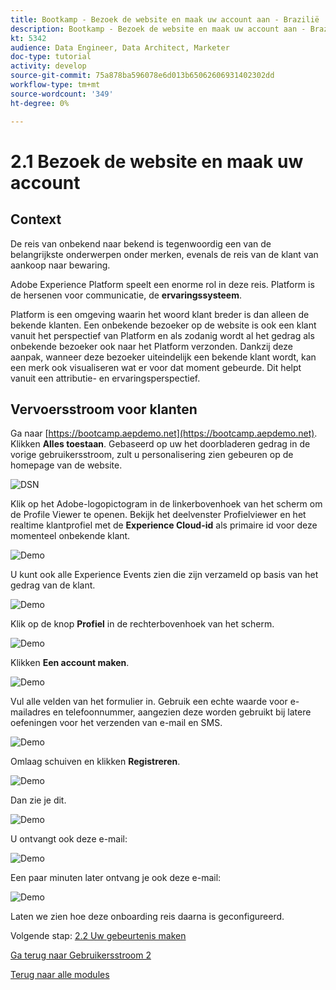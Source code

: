 ```yaml
---
title: Bootkamp - Bezoek de website en maak uw account aan - Brazilië
description: Bootkamp - Bezoek de website en maak uw account aan - Brazilië
kt: 5342
audience: Data Engineer, Data Architect, Marketer
doc-type: tutorial
activity: develop
source-git-commit: 75a878ba596078e6d013b65062606931402302dd
workflow-type: tm+mt
source-wordcount: '349'
ht-degree: 0%

---
```


# 2.1 Bezoek de website en maak uw account

## Context

De reis van onbekend naar bekend is tegenwoordig een van de belangrijkste onderwerpen onder merken, evenals de reis van de klant van aankoop naar bewaring.

Adobe Experience Platform speelt een enorme rol in deze reis. Platform is de hersenen voor communicatie, de **ervaringssysteem**.

Platform is een omgeving waarin het woord klant breder is dan alleen de bekende klanten. Een onbekende bezoeker op de website is ook een klant vanuit het perspectief van Platform en als zodanig wordt al het gedrag als onbekende bezoeker ook naar het Platform verzonden. Dankzij deze aanpak, wanneer deze bezoeker uiteindelijk een bekende klant wordt, kan een merk ook visualiseren wat er voor dat moment gebeurde. Dit helpt vanuit een attributie- en ervaringsperspectief.

## Vervoersstroom voor klanten

Ga naar [https://bootcamp.aepdemo.net](https://bootcamp.aepdemo.net). Klikken **Alles toestaan**. Gebaseerd op uw het doorbladeren gedrag in de vorige gebruikersstroom, zult u personalisering zien gebeuren op de homepage van de website.

![DSN](./images/web8.png)

Klik op het Adobe-logopictogram in de linkerbovenhoek van het scherm om de Profile Viewer te openen. Bekijk het deelvenster Profielviewer en het realtime klantprofiel met de **Experience Cloud-id** als primaire id voor deze momenteel onbekende klant.

![Demo](./images/pv1.png)

U kunt ook alle Experience Events zien die zijn verzameld op basis van het gedrag van de klant.

![Demo](./images/pv3.png)

Klik op de knop **Profiel** in de rechterbovenhoek van het scherm.

![Demo](./images/pv4.png)

Klikken **Een account maken**.

![Demo](./images/pv5.png)

Vul alle velden van het formulier in. Gebruik een echte waarde voor e-mailadres en telefoonnummer, aangezien deze worden gebruikt bij latere oefeningen voor het verzenden van e-mail en SMS.

![Demo](./images/pv7.png)

Omlaag schuiven en klikken **Registreren**.

![Demo](./images/pv8.png)

Dan zie je dit.

![Demo](./images/pv9.png)

U ontvangt ook deze e-mail:

![Demo](./images/pv10.png)

Een paar minuten later ontvang je ook deze e-mail:

![Demo](./images/pv11.png)

Laten we zien hoe deze onboarding reis daarna is geconfigureerd.

Volgende stap: [2.2 Uw gebeurtenis maken](./ex2.md)

[Ga terug naar Gebruikersstroom 2](./uc2.md)

[Terug naar alle modules](../../overview.md)
